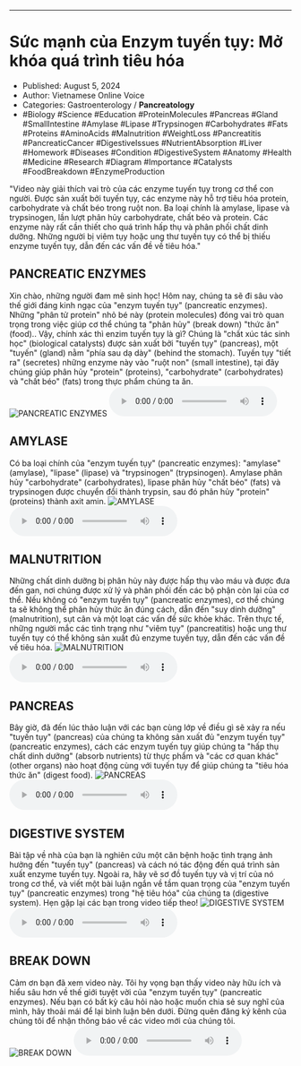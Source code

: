 
---

# Sức mạnh của Enzym tuyến tụy: Mở khóa quá trình tiêu hóa

- Published: August 5, 2024
- Author: Vietnamese Online Voice
- Categories: Gastroenterology / **Pancreatology**
- #Biology #Science #Education #ProteinMolecules #Pancreas #Gland #SmallIntestine #Amylase #Lipase #Trypsinogen #Carbohydrates #Fats #Proteins #AminoAcids #Malnutrition #WeightLoss #Pancreatitis #PancreaticCancer #DigestiveIssues #NutrientAbsorption #Liver #Homework #Diseases #Condition #DigestiveSystem #Anatomy #Health #Medicine #Research #Diagram #Importance #Catalysts #FoodBreakdown #EnzymeProduction

"Video này giải thích vai trò của các enzyme tuyến tụy trong cơ thể con người. Được sản xuất bởi tuyến tụy, các enzyme này hỗ trợ tiêu hóa protein, carbohydrate và chất béo trong ruột non. Ba loại chính là amylase, lipase và trypsinogen, lần lượt phân hủy carbohydrate, chất béo và protein. Các enzyme này rất cần thiết cho quá trình hấp thụ và phân phối chất dinh dưỡng. Những người bị viêm tụy hoặc ung thư tuyến tụy có thể bị thiếu enzyme tuyến tụy, dẫn đến các vấn đề về tiêu hóa."


## PANCREATIC ENZYMES

Xin chào, những người đam mê sinh học! Hôm nay, chúng ta sẽ đi sâu vào thế giới đáng kinh ngạc của "enzym tuyến tụy" (pancreatic enzymes). Những "phân tử protein" nhỏ bé này (protein molecules) đóng vai trò quan trọng trong việc giúp cơ thể chúng ta "phân hủy" (break down) "thức ăn" (food).. Vậy, chính xác thì enzim tuyến tụy là gì? Chúng là "chất xúc tác sinh học" (biological catalysts) được sản xuất bởi "tuyến tụy" (pancreas), một "tuyến" (gland) nằm "phía sau dạ dày" (behind the stomach). Tuyến tụy "tiết ra" (secretes) những enzyme này vào "ruột non" (small intestine), tại đây chúng giúp phân hủy "protein" (proteins), "carbohydrate" (carbohydrates) và "chất béo" (fats) trong thực phẩm chúng ta ăn.
![PANCREATIC ENZYMES](https://http-archiver-apis-production-80.schnworks.com/storage/images/transitions/2024-08-05/transition-27988427106-Montserrat-Black-673AB7.jpg)
<audio controls>
    <source src="https://http-archiver-apis-production-80.schnworks.com/storage/storage/audio/file-44853184225.mp3" type="audio/mpeg">
</audio>



## AMYLASE

Có ba loại chính của "enzym tuyến tụy" (pancreatic enzymes): "amylase" (amylase), "lipase" (lipase) và "trypsinogen" (trypsinogen). Amylase phân hủy "carbohydrate" (carbohydrates), lipase phân hủy "chất béo" (fats) và trypsinogen được chuyển đổi thành trypsin, sau đó phân hủy "protein" (proteins) thành axit amin.
![AMYLASE](https://http-archiver-apis-production-80.schnworks.com/storage/images/transitions/2024-08-05/transition--8203466917-Montserrat-Black-880E4F.jpg)
<audio controls>
    <source src="https://http-archiver-apis-production-80.schnworks.com/storage/storage/audio/file-13960921976.mp3" type="audio/mpeg">
</audio>



## MALNUTRITION

Những chất dinh dưỡng bị phân hủy này được hấp thụ vào máu và được đưa đến gan, nơi chúng được xử lý và phân phối đến các bộ phận còn lại của cơ thể. Nếu không có "enzym tuyến tụy" (pancreatic enzymes), cơ thể chúng ta sẽ không thể phân hủy thức ăn đúng cách, dẫn đến "suy dinh dưỡng" (malnutrition), sụt cân và một loạt các vấn đề sức khỏe khác. Trên thực tế, những người mắc các tình trạng như "viêm tụy" (pancreatitis) hoặc ung thư tuyến tụy có thể không sản xuất đủ enzyme tuyến tụy, dẫn đến các vấn đề về tiêu hóa.
![MALNUTRITION](https://http-archiver-apis-production-80.schnworks.com/storage/images/transitions/2024-08-05/transition--1320500521-Montserrat-Bold-1A237E.jpg)
<audio controls>
    <source src="https://http-archiver-apis-production-80.schnworks.com/storage/storage/audio/file-19010149051.mp3" type="audio/mpeg">
</audio>



## PANCREAS

Bây giờ, đã đến lúc thảo luận với các bạn cùng lớp về điều gì sẽ xảy ra nếu "tuyến tụy" (pancreas) của chúng ta không sản xuất đủ "enzym tuyến tụy" (pancreatic enzymes), cách các enzym tuyến tụy giúp chúng ta "hấp thụ chất dinh dưỡng" (absorb nutrients) từ thực phẩm và "các cơ quan khác" (other organs) nào hoạt động cùng với tuyến tụy để giúp chúng ta "tiêu hóa thức ăn" (digest food).
![PANCREAS](https://http-archiver-apis-production-80.schnworks.com/storage/images/transitions/2024-08-05/transition-5263166324-Montserrat-Medium-7B1FA2.jpg)
<audio controls>
    <source src="https://http-archiver-apis-production-80.schnworks.com/storage/storage/audio/file-16756875480.mp3" type="audio/mpeg">
</audio>



## DIGESTIVE SYSTEM

Bài tập về nhà của bạn là nghiên cứu một căn bệnh hoặc tình trạng ảnh hưởng đến "tuyến tụy" (pancreas) và cách nó tác động đến quá trình sản xuất enzyme tuyến tụy. Ngoài ra, hãy vẽ sơ đồ tuyến tụy và vị trí của nó trong cơ thể, và viết một bài luận ngắn về tầm quan trọng của "enzym tuyến tụy" (pancreatic enzymes) trong "hệ tiêu hóa" của chúng ta (digestive system). Hẹn gặp lại các bạn trong video tiếp theo!
![DIGESTIVE SYSTEM](https://http-archiver-apis-production-80.schnworks.com/storage/images/transitions/2024-08-05/transition--12569069921-Montserrat-Bold-673AB7.jpg)
<audio controls>
    <source src="https://http-archiver-apis-production-80.schnworks.com/storage/storage/audio/file-1360363205.mp3" type="audio/mpeg">
</audio>



## BREAK DOWN

Cảm ơn bạn đã xem video này. Tôi hy vọng bạn thấy video này hữu ích và hiểu sâu hơn về thế giới tuyệt vời của "enzym tuyến tụy" (pancreatic enzymes). Nếu bạn có bất kỳ câu hỏi nào hoặc muốn chia sẻ suy nghĩ của mình, hãy thoải mái để lại bình luận bên dưới. Đừng quên đăng ký kênh của chúng tôi để nhận thông báo về các video mới của chúng tôi.
![BREAK DOWN](https://http-archiver-apis-production-80.schnworks.com/storage/images/transitions/2024-08-05/transition--7873457873-Montserrat-Black-004895.jpg)
<audio controls>
    <source src="https://http-archiver-apis-production-80.schnworks.com/storage/storage/audio/file-15759605752.mp3" type="audio/mpeg">
</audio>

